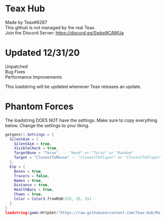 # Teax Hub
Made by Teax#6287  
This github is not managed by the real Teax.  
Join the Discord Server: https://discord.gg/Swbp9CAWUa  

# Updated 12/31/20
Unpatched  
Bug Fixes  
Performance Improvements  

This loadstring will be updated whenever Teax releases an update.  

# Phantom Forces
The loadstring DOES NOT have the settings. Make sure to copy everything below. Change the settings to your liking.  
```lua
getgenv().Settings = {
  SilentAim = {
    SilentAim = true,
    VisibleCheck = true,
    TargetBone = "Torso", -- "Head" or "Torso" or "Random"
    Target = "ClosestToMouse" -- "ClosestToPlayer" or "ClosestToPlayer"
  },
  Esp = {
    Boxes = true,
    Tracers = false,
    Names = true,
    Distance = true,
    HealthBars = true,
    Chams = true,
    Color = Color3.fromRGB(255, 25, 25)
  }
}
loadstring(game:HttpGet("https://raw.githubusercontent.com/Teax-Hub/Main/main/Phantom%20Forces.lua", true))()
```

